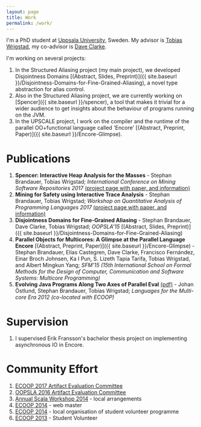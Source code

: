 ```yaml
---
layout: page
title: Work
permalink: /work/
---
```


I'm a PhD student at <a href="http://www.uu.se" target="_blank">Uppsala
University</a>, Sweden. My advisor is <a
href="http://www.it.uu.se/katalog/writo649" target="_blank">Tobias Wrigstad</a>,
my co-advisor is <a href="http://www.it.uu.se/katalog/davcl820"
target="_blank">Dave Clarke</a>. 

I'm working on several projects:

 1. In the Structured Aliasing project (my main project), we developed
   Disjointness
   Domains
   [(Abstract, Slides, Preprint)]({{ site.baseurl }}/Disjointness-Domains-for-Fine-Grained-Aliasing),
   a novel type abstraction for alias control. 
 2. Also in the Structured Aliasing project, we are currently working
   on [Spencer]({{ site.baseurl }}/spencer), a tool that makes it trivial
   for a wider audience to get insights about the behaviour of programs
   running on the JVM.
 3. In the UPSCALE project, I work on the compiler and the runtime of
   the parallel OO+functional language called 'Encore'
   [(Abstract, Preprint, Paper)]({{ site.baseurl }}/Encore-Glimpse).

# Publications

 1. **Spencer: Interactive Heap Analysis for the Masses** - Stephan Brandauer,
    Tobias Wrigstad; *International Conference on Mining Software Repositories
    2017* [(project page with paper, and information)](../spencer)
 2. **Mining for Safety using Interactive Trace Analysis** - Stephan Brandauer,
    Tobias Wrigstad; *Workshop on Quantitative Analysis of Programming Languages
    2017* [(project page with paper, and information)](../spencer)
 3. **Disjointness Domains for Fine-Grained Aliasing** - Stephan Brandauer, Dave
   Clarke, Tobias Wrigstad; *OOPSLA'15*
   [(Abstract, Slides, Preprint)]({{ site.baseurl }}/Disjointness-Domains-for-Fine-Grained-Aliasing)
 4. **Parallel Objects for Multicores: A Glimpse at the Parallel
   Language Encore** [(Abstract, Preprint, Paper)]({{ site.baseurl
   }}/Encore-Glimpse) - Stephan Brandauer, Elias Castegren, Dave
   Clarke, Francisco Fernández, Einar Broch Johnsen, Ka I Pun,
   S. Lizeth Tapia Tarifa, Tobias Wrigstad, and Albert Mingkun Yang;
   *SFM'15 (15th International School on Formal Methods for the Design
   of Computer, Communication and Software Systems: Multicore
   Programming)*
 5. **Evolving Java Programs Along Two Axes of Parallel Eval**
   [(pdf)](https://www.it.uu.se/research/upmarc/seminars/2013-02-11/intro.pdf) -
   Johan Östlund, Stephan Brandauer, Tobias Wrigstad; *Languages for
   the Multi-core Era 2012 (co-located with ECOOP)*
   
# Supervision

  1. I supervised Erik Fransson's bachelor thesis project on implementing
     asynchronous IO in Encore.

# Community Effort

 1. <a href="http://2017.ecoop.org/committee/ecoop-2017-artifacts-artifact-evaluation-committee" target="_blank">ECOOP 2017 Artifact Evaluation Committee</a>
 1. <a href="http://2016.splashcon.org/track/splash-2016-artifacts" target="_blank">OOPSLA 2016 Artifact Evaluation Committee</a>
 1. <a href="http://lampwww.epfl.ch/~hmiller/scala2014/" target="_blank">Annual Scala Workshop 2014</a> - local arrangements
 1. <a href="http://ecoop14.it.uu.se/" target="_blank">ECOOP 2014</a> - web master
 1. <a href="http://ecoop14.it.uu.se/" target="_blank">ECOOP 2014</a> - local organisation of student volunteer programme
 1. <a href="http://www.lirmm.fr/ecoop13/" target="_blank">ECOOP 2013</a> - Student Volunteer
